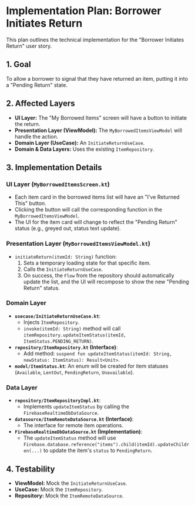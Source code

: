 # Implementation Plan: Borrower Initiates Return

This plan outlines the technical implementation for the "Borrower Initiates Return" user story.

## 1. Goal

To allow a borrower to signal that they have returned an item, putting it into a "Pending Return" state.

## 2. Affected Layers

*   **UI Layer:** The "My Borrowed Items" screen will have a button to initiate the return.
*   **Presentation Layer (ViewModel):** The `MyBorrowedItemsViewModel` will handle the action.
*   **Domain Layer (UseCase):** An `InitiateReturnUseCase`.
*   **Domain & Data Layers:** Uses the existing `ItemRepository`.

## 3. Implementation Details

### UI Layer (`MyBorrowedItemsScreen.kt`)

*   Each item card in the borrowed items list will have an "I've Returned This" button.
*   Clicking the button will call the corresponding function in the `MyBorrowedItemsViewModel`.
*   The UI for the item card will change to reflect the "Pending Return" status (e.g., greyed out, status text update).

### Presentation Layer (`MyBorrowedItemsViewModel.kt`)

*   `initiateReturn(itemId: String)` function:
    1.  Sets a temporary loading state for that specific item.
    2.  Calls the `InitiateReturnUseCase`.
    3.  On success, the `Flow` from the repository should automatically update the list, and the UI will recompose to show the new "Pending Return" status.

### Domain Layer

*   **`usecase/InitiateReturnUseCase.kt`**:
    *   Injects `ItemRepository`.
    *   `invoke(itemId: String)` method will call `itemRepository.updateItemStatus(itemId, ItemStatus.PENDING_RETURN)`.
*   **`repository/ItemRepository.kt` (Interface)**:
    *   Add method: `suspend fun updateItemStatus(itemId: String, newStatus: ItemStatus): Result<Unit>`.
*   **`model/ItemStatus.kt`**: An enum will be created for item statuses (`Available`, `LentOut`, `PendingReturn`, `Unavailable`).

### Data Layer

*   **`repository/ItemRepositoryImpl.kt`**:
    *   Implements `updateItemStatus` by calling the `FirebaseRealtimeDbDataSource`.
*   **`datasource/ItemRemoteDataSource.kt` (Interface)**:
    *   The interface for remote item operations.
*   **`FirebaseRealtimeDbDataSource.kt` (Implementation)**:
    *   The `updateItemStatus` method will use `Firebase.database.reference("items").child(itemId).updateChildren(...)` to update the item's `status` to `PendingReturn`.

## 4. Testability

*   **ViewModel:** Mock the `InitiateReturnUseCase`.
*   **UseCase:** Mock the `ItemRepository`.
*   **Repository:** Mock the `ItemRemoteDataSource`.
